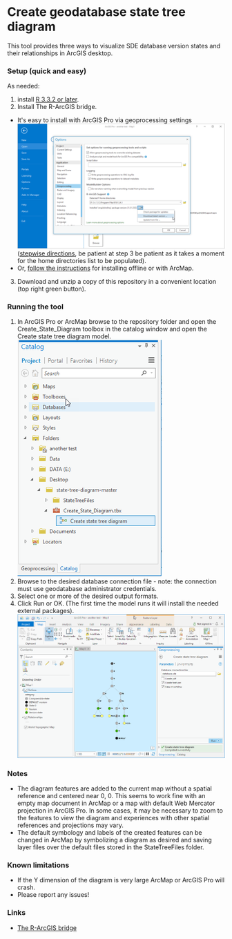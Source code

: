# Create geodatabase state tree diagram
This tool provides three ways to visualize SDE database version states and their relationships in ArcGIS desktop.
### Setup (quick and easy)
As needed:
1. install [R 3.3.2 or later](http://cran.cnr.berkeley.edu/bin/windows/base/).
2. Install The R-ArcGIS bridge.
  * It's easy to install with ArcGIS Pro via geoprocessing settings
  ![install](https://raw.githubusercontent.com/4andy/state-tree-diagram/master/StateTreeFiles/pro.png)
   ([stepwise directions](https://learn.arcgis.com/en/projects/analyze-crime-using-statistics-and-the-r-arcgis-bridge/lessons/install-the-r-arcgis-bridge-and-start-statistical-analysis.htm#ESRI_SECTION1_D4D9FAD231DC4FA287EECCBEC4A11723), be patient at step 3 be patient as it takes a moment for the home directories list to be populated).
  * Or, [follow the instructions](https://github.com/R-ArcGIS/r-bridge-install) for installing offline or with ArcMap.
3. Download and unzip a copy of this repository in a convenient location (top right green button).
### Running the tool
1. In ArcGIS Pro or ArcMap browse to the repository folder and open the Create_State_Diagram toolbox in the catalog window and open the Create state tree diagram model.
![diagram](https://github.com/4andy/state-tree-diagram/blob/master/StateTreeFiles/model.png)
2. Browse to the desired database connection file - note: the connection must use geodatabase administrator credentials.
3. Select one or more of the desired output formats.
4. Click Run or OK.  (The first time the model runs it will install the needed external packages).
![diagram](https://raw.githubusercontent.com/4andy/state-tree-diagram/master/StateTreeFiles/pro2.png)
### Notes
* The diagram features are added to the current map without a spatial reference and centered near 0, 0.  This seems to work fine with an empty map document in ArcMap or a map with default Web Mercator projection in ArcGIS Pro.  In some cases, it may be necessary to zoom to the features to view the diagram and experiences with other spatial references and projections may vary.
* The default symbology and labels of the created features can be changed in ArcMap by symbolizing a diagram as desired and saving layer files over the default files stored in the StateTreeFiles folder.
### Known limitations
* If the Y dimension of the diagram is very large ArcMap or ArcGIS Pro will crash.
* Please report any issues!
### Links
*  [The R-ArcGIS bridge](https://r-arcgis.github.io/)
